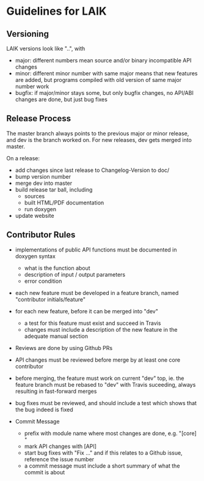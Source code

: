 # Guidelines for LAIK


## Versioning

LAIK versions look like "<major>.<minor>.<bugfix>", with
* major: different numbers mean source and/or binary incompatible API changes
* minor: different minor number with same major means that new features are
  added, but programs compiled with old version of same major number work
* bugfix: if major/minor stays some, but only bugfix changes, no API/ABI
  changes are done, but just bug fixes

## Release Process

The master branch always points to the previous major or minor release,
and dev is the branch worked on. For new releases, dev gets merged into
master.

On a release:
* add changes since last release to Changelog-Version to doc/
* bump version number
* merge dev into master
* build release tar ball, including
  * sources
  * built HTML/PDF documentation
  * run doxygen
* update website

## Contributor Rules

* implementations of public API functions must be documented in doxygen syntax
  * what is the function about
  * description of input / output parameters
  * error condition
* each new feature must be developed in a feature branch, named "contributor initials/feature"
* for each new feature, before it can be merged into "dev"
  * a test for this feature must exist and succeed in Travis
  * changes must include a description of the new feature in the adequate manual section
* Reviews are done by using Github PRs
* API changes must be reviewed before merge by at least one core contributor
* before merging, the feature must work on current "dev" top, ie. the feature branch must be rebased to "dev" with Travis suceeding, always resulting in fast-forward merges
* bug fixes must be reviewed, and should include a test which shows that the bug indeed is fixed

* Commit Message
  * prefix with module name where most changes are done, e.g. "[core] "
  * mark API changes with [API]
  * start bug fixes with "Fix ..." and if this relates to a Github issue, reference the issue number
  * a commit message must include a short summary of what the commit is about
